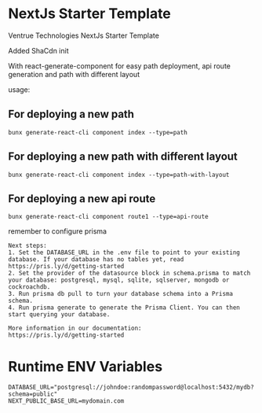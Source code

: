 # NextJs Starter Template
 Ventrue Technologies NextJs Starter Template
 
 Added ShaCdn init


 With react-generate-component for easy path deployment, api route generation and path with different layout

 usage:
 
 For deploying a new path
 -----------------------------------------------------
```
bunx generate-react-cli component index --type=path
```
 For deploying a new path with different layout
 -----------------------------------------------------
```
bunx generate-react-cli component index --type=path-with-layout
```
 
 For deploying a new api route
 -----------------------------------------------------
```
bunx generate-react-cli component route1 --type=api-route
```
remember to configure prisma
 ```
 Next steps:
1. Set the DATABASE_URL in the .env file to point to your existing database. If your database has no tables yet, read https://pris.ly/d/getting-started
2. Set the provider of the datasource block in schema.prisma to match your database: postgresql, mysql, sqlite, sqlserver, mongodb or cockroachdb.
3. Run prisma db pull to turn your database schema into a Prisma schema.
4. Run prisma generate to generate the Prisma Client. You can then start querying your database.

More information in our documentation:
https://pris.ly/d/getting-started
 ```


# Runtime ENV Variables

```properties
DATABASE_URL="postgresql://johndoe:randompassword@localhost:5432/mydb?schema=public"
NEXT_PUBLIC_BASE_URL=mydomain.com
```
